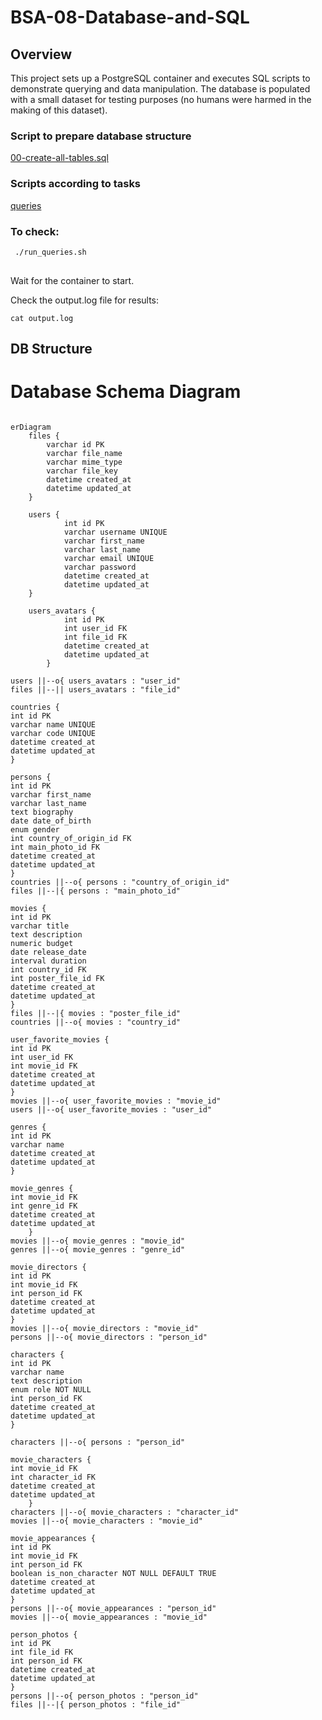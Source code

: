 # BSA-08-Database-and-SQL

## Overview

This project sets up a PostgreSQL container and executes SQL scripts to demonstrate querying and data manipulation. The database is populated with a small dataset for testing purposes (no humans were harmed in the making of this dataset).

### Script to prepare database structure

[00-create-all-tables.sql](queries-create_tables%2F00-create-all-tables.sql)

### Scripts according to tasks

[queries](queries)

### To check:

```bash
 ./run_queries.sh
 
 ```

Wait for the container to start.

Check the output.log file for results:
```
cat output.log
```
## DB Structure 
# Database Schema Diagram

```mermaid

erDiagram
    files {
        varchar id PK
        varchar file_name
        varchar mime_type
        varchar file_key 
        datetime created_at
        datetime updated_at
    }

    users {
            int id PK
            varchar username UNIQUE
            varchar first_name
            varchar last_name
            varchar email UNIQUE
            varchar password
            datetime created_at
            datetime updated_at
    }

    users_avatars {
            int id PK
            int user_id FK
            int file_id FK 
            datetime created_at
            datetime updated_at
        }
        
users ||--o{ users_avatars : "user_id"
files ||--|| users_avatars : "file_id"

countries {
int id PK
varchar name UNIQUE
varchar code UNIQUE
datetime created_at
datetime updated_at
}

persons {
int id PK
varchar first_name
varchar last_name
text biography
date date_of_birth
enum gender
int country_of_origin_id FK
int main_photo_id FK
datetime created_at
datetime updated_at
}
countries ||--o{ persons : "country_of_origin_id"
files ||--|{ persons : "main_photo_id"

movies {
int id PK
varchar title
text description
numeric budget
date release_date
interval duration
int country_id FK
int poster_file_id FK
datetime created_at
datetime updated_at
}
files ||--|{ movies : "poster_file_id"
countries ||--o{ movies : "country_id"

user_favorite_movies {
int id PK
int user_id FK
int movie_id FK
datetime created_at
datetime updated_at
}
movies ||--o{ user_favorite_movies : "movie_id"
users ||--o{ user_favorite_movies : "user_id"

genres {
int id PK
varchar name 
datetime created_at
datetime updated_at
}

movie_genres {
int movie_id FK
int genre_id FK
datetime created_at
datetime updated_at
    }
movies ||--o{ movie_genres : "movie_id"
genres ||--o{ movie_genres : "genre_id"

movie_directors {
int id PK
int movie_id FK
int person_id FK
datetime created_at
datetime updated_at
}
movies ||--o{ movie_directors : "movie_id"
persons ||--o{ movie_directors : "person_id"

characters {
int id PK
varchar name
text description
enum role NOT NULL
int person_id FK
datetime created_at
datetime updated_at
}

characters ||--o{ persons : "person_id"

movie_characters {
int movie_id FK
int character_id FK
datetime created_at
datetime updated_at
    }
characters ||--o{ movie_characters : "character_id"
movies ||--o{ movie_characters : "movie_id"

movie_appearances {
int id PK
int movie_id FK
int person_id FK
boolean is_non_character NOT NULL DEFAULT TRUE
datetime created_at
datetime updated_at
}
persons ||--o{ movie_appearances : "person_id"
movies ||--o{ movie_appearances : "movie_id"

person_photos {
int id PK
int file_id FK
int person_id FK
datetime created_at
datetime updated_at
}
persons ||--o{ person_photos : "person_id"
files ||--|{ person_photos : "file_id"

```